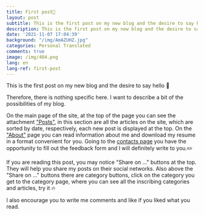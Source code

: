 ```yaml
---
title: First post👋
layout: post
subtitle: This is the first post on my new blog and the desire to say hello
description: This is the first post on my new blog and the desire to say hello
date: '2021-11-07 17:04:39'
background: "/img/AmAZUHZ.jpg"
categories: Personal Translated
comments: true
image: /img/404.png
lang: en
lang-ref: first-post
---
```


This is the first post on my new blog and the desire to say hello 👋

Therefore, there is nothing specific here. I want to describe a bit of the possibilities of my blog.

On the main page of the site, at the top of the page you can see the attachment ["Posts"](https://www.soloviov.fun/posts/), in this section are all the articles on the site, which are sorted by date, respectively, each new post is displayed at the top.
On the ["About"](https://www.soloviov.fun/about/) page you can read information about me and download my resume in a format convenient for you.
Going to the [contacts page](https://www.soloviov.fun/contact/) you have the opportunity to fill out the feedback form and I will definitely write to you.✏️

If you are reading this post, you may notice "Share on ..." buttons at the top. They will help you share my posts on their social networks.
Also above the "Share on ..." buttons there are category buttons, click on the category you get to the category page, where you can see all the inscribing categories and articles, try it 🔥

I also encourage you to write me comments and like if you liked what you read.
